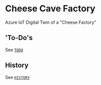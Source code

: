 # Cheese Cave Factory

Azure IoT Digital Twin of a "Cheese Factory"

## 'To-Do's

See [`TODO`](./TODO.md)

## History

See [`HISTORY`](./HISTORY.md)
